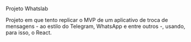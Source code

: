 Projeto Whatslab

Projeto em que tento replicar o MVP de um aplicativo de troca de mensagens - ao estilo do Telegram, WhatsApp e entre outros -, usando, para isso, o React. 
